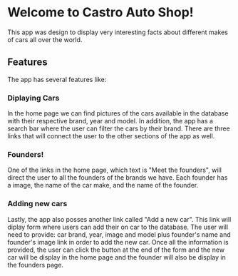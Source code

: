 # Welcome to Castro Auto Shop!

This app was design to display very interesting facts about different makes of cars all over the world.

## Features 

The app has several features like: 

### Diplaying Cars

In the home page we can find pictures of the cars available in the database with their respective brand, year and model.
In addition, the app has a search bar where the user can filter the cars by their brand. There are three links that will connect the user to the other sections of the app as well.

### Founders!

One of the links in the home page, which text is "Meet the founders", will direct the user to all the founders of the brands we have. Each founder has a image, the name of the car make, and the name of the founder.

### Adding new cars

Lastly, the app also posses another link called "Add a new car". This link will diplay form where users can add their on car to the database. The user will need to provide: car brand, year, image and model plus founder's name and founder's image link in order to add the new car. Once all the information is provided, the user can click the button at the end of the form and the new car will be display in the home page and the founder will also be display in the founders page.
